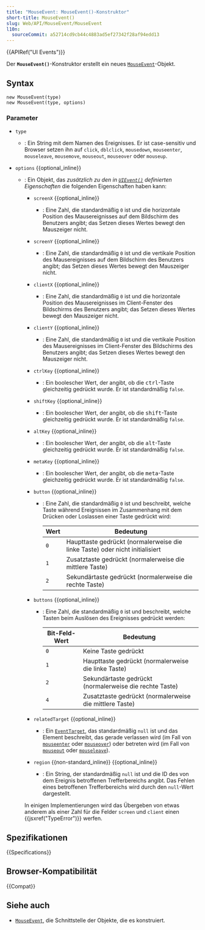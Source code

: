 ```yaml
---
title: "MouseEvent: MouseEvent()-Konstruktor"
short-title: MouseEvent()
slug: Web/API/MouseEvent/MouseEvent
l10n:
  sourceCommit: a52714cd9cb44c4883ad5ef27342f28af94edd13
---
```


{{APIRef("UI Events")}}

Der **`MouseEvent()`**-Konstruktor erstellt ein neues [`MouseEvent`](/de/docs/Web/API/MouseEvent)-Objekt.

## Syntax

```js-nolint
new MouseEvent(type)
new MouseEvent(type, options)
```

### Parameter

- `type`
  - : Ein String mit dem Namen des Ereignisses.
    Er ist case-sensitiv und Browser setzen ihn auf `click`, `dblclick`, `mousedown`, `mouseenter`, `mouseleave`, `mousemove`, `mouseout`, `mouseover` oder `mouseup`.
- `options` {{optional_inline}}

  - : Ein Objekt, das _zusätzlich zu den in [`UIEvent()`](/de/docs/Web/API/UIEvent/UIEvent) definierten Eigenschaften_ die folgenden Eigenschaften haben kann:

    - `screenX` {{optional_inline}}
      - : Eine Zahl, die standardmäßig `0` ist und die horizontale Position des Mausereignisses auf dem Bildschirm des Benutzers angibt;
        das Setzen dieses Wertes bewegt den Mauszeiger nicht.
    - `screenY` {{optional_inline}}
      - : Eine Zahl, die standardmäßig `0` ist und die vertikale Position des Mausereignisses auf dem Bildschirm des Benutzers angibt;
        das Setzen dieses Wertes bewegt den Mauszeiger nicht.
    - `clientX` {{optional_inline}}
      - : Eine Zahl, die standardmäßig `0` ist und die horizontale Position des Mausereignisses im Client-Fenster des Bildschirms des Benutzers angibt;
        das Setzen dieses Wertes bewegt den Mauszeiger nicht.
    - `clientY` {{optional_inline}}
      - : Eine Zahl, die standardmäßig `0` ist und die vertikale Position des Mausereignisses im Client-Fenster des Bildschirms des Benutzers angibt;
        das Setzen dieses Wertes bewegt den Mauszeiger nicht.
    - `ctrlKey` {{optional_inline}}
      - : Ein boolescher Wert, der angibt, ob die <kbd>ctrl</kbd>-Taste gleichzeitig gedrückt wurde. Er ist standardmäßig `false`.
    - `shiftKey` {{optional_inline}}
      - : Ein boolescher Wert, der angibt, ob die <kbd>shift</kbd>-Taste gleichzeitig gedrückt wurde. Er ist standardmäßig `false`.
    - `altKey` {{optional_inline}}
      - : Ein boolescher Wert, der angibt, ob die <kbd>alt</kbd>-Taste gleichzeitig gedrückt wurde. Er ist standardmäßig `false`.
    - `metaKey` {{optional_inline}}
      - : Ein boolescher Wert, der angibt, ob die <kbd>meta</kbd>-Taste gleichzeitig gedrückt wurde. Er ist standardmäßig `false`.
    - `button` {{optional_inline}}

      - : Eine Zahl, die standardmäßig `0` ist und beschreibt, welche Taste während Ereignissen im Zusammenhang mit dem Drücken oder Loslassen einer Taste gedrückt wird:

        | Wert | Bedeutung                                                                    |
        | ---- | ---------------------------------------------------------------------------- |
        | `0`  | Haupttaste gedrückt (normalerweise die linke Taste) oder nicht initialisiert |
        | `1`  | Zusatztaste gedrückt (normalerweise die mittlere Taste)                      |
        | `2`  | Sekundärtaste gedrückt (normalerweise die rechte Taste)                      |

    - `buttons` {{optional_inline}}

      - : Eine Zahl, die standardmäßig `0` ist und beschreibt, welche Tasten beim Auslösen des Ereignisses gedrückt werden:

        | Bit-Feld-Wert | Bedeutung                                               |
        | ------------- | ------------------------------------------------------- |
        | `0`           | Keine Taste gedrückt                                    |
        | `1`           | Haupttaste gedrückt (normalerweise die linke Taste)     |
        | `2`           | Sekundärtaste gedrückt (normalerweise die rechte Taste) |
        | `4`           | Zusatztaste gedrückt (normalerweise die mittlere Taste) |

    - `relatedTarget` {{optional_inline}}
      - : Ein [`EventTarget`](/de/docs/Web/API/EventTarget), das standardmäßig `null` ist und das Element beschreibt, das gerade verlassen wird
        (im Fall von [`mouseenter`](/de/docs/Web/API/Element/mouseenter_event) oder [`mouseover`](/de/docs/Web/API/Element/mouseover_event))
        oder betreten wird (im Fall von [`mouseout`](/de/docs/Web/API/Element/mouseout_event) oder [`mouseleave`](/de/docs/Web/API/Element/mouseleave_event)).
    - `region` {{non-standard_inline}} {{optional_inline}}
      - : Ein String, der standardmäßig `null` ist und die ID des von dem Ereignis betroffenen Trefferbereichs angibt.
        Das Fehlen eines betroffenen Trefferbereichs wird durch den `null`-Wert dargestellt.

    In einigen Implementierungen wird das Übergeben von etwas anderem als einer Zahl für die Felder `screen` und `client` einen {{jsxref("TypeError")}} werfen.

## Spezifikationen

{{Specifications}}

## Browser-Kompatibilität

{{Compat}}

## Siehe auch

- [`MouseEvent`](/de/docs/Web/API/MouseEvent), die Schnittstelle der Objekte, die es konstruiert.
